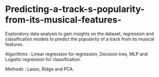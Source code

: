 # Predicting-a-track-s-popularity-from-its-musical-features-
Exploratory data analysis to gain insights on the dataset, regression and classification models to predict the popularity of a track from its musical features.

Algorithms : Linear regression for regression, Decision tree, MLP and Logistic regression for classification.

Methods : Lasso, Ridge and PCA.
